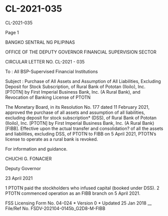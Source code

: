 # CL-2021-035

CL-2021-035

Page 1

BANGKO SENTRAL NG PILIPINAS

OFFICE OF THE DEPUTY GOVERNOR FINANCIAL SUPERVISION SECTOR

CIRCULAR LETTER NO. CL-2021 - 035

To : All BSP-Supervised Financial Institutions

Subject : Purchase of All Assets and Assumption of All Liabilities, Excluding Deposit for Stock Subscription, of Rural Bank of Pototan (Iloilo), Inc. [PTOTN] by First Imperial Business Bank, Inc. (A Rural Bank), and Revocation of Banking License of PTOTN

The Monetary Board, in its Resolution No. 177 dated 11 February 2021, approved the purchase of all assets and assumption of all liabilities, excluding deposit for stock subscription* (DSS), of Rural Bank of Pototan (Iloilo), Inc. [PTOTN] by First Imperial Business Bank, Inc. (A Rural Bank) [FIBB]. Effective upon the actual transfer and consolidation? of all the assets and liabilities, excluding DSS, of PTOTN to FIBB on 5 April 2021, PTOTN’s license to operate as a rural bank is revoked.

For information and guidance.

 CHUCHI G. FONACIER

Deputy Governor

23 April 2021

1 PTOTN paid the stockholders who infused capital (booked under DSS). 2 PTOTN commenced operation as an FIBB branch on 5 April 2021.

FSS Licensing Form No. 04-024 * Version 0 * Updated 25 Jan 2018 __ File/Ref No. FSDV-202104-0145b_G2D8-M-FIBB